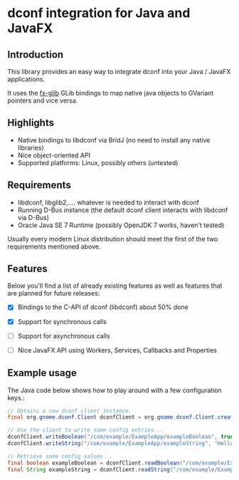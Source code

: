 dconf integration for Java and JavaFX
=====================================


Introduction
------------

This library provides an easy way to integrate dconf into
your Java / JavaFX applications.

It uses the <a href="https://github.com/cathive/fx-glib">fx-glib</a> GLib bindings
to map native java objects to GVariant pointers and vice versa.


Highlights
----------

*   Native bindings to libdconf via BridJ (no need to install any native libraries)
*   Nice object-oriented API
*   Supported platforms: Linux, possibly others (untested)


Requirements
------------

*   libdconf, libglib2,.... whatever is needed to interact with dconf
*   Running D-Bus instance (the default dconf client interacts with libdconf via D-Bus)
*   Oracle Java SE 7 Runtime (possibly OpenJDK 7 works, haven't tested)

Usually every modern Linux distribution should meet the first of the two requirements mentioned above.


Features
--------

Below you'll find a list of already existing features as well as features that are planned for
future releases:

- [x] Bindings to the C-API of dconf (libdconf) about 50% done
- [x] Support for synchronous calls
- [ ] Support for asynchronous calls
- [ ] Nice JavaFX API using Workers, Services, Callbacks and Properties


Example usage
-------------

The Java code below shows how to play around with a few configuration keys.:

```java
// Obtains a new dconf client instance.
final org.gnome.dconf.Client dconfClient = org.gnome.dconf.Client.create();

// Use the client to write some config entries...
dconfClient.writeBoolean("/com/example/ExampleApp/exampleBoolean", true);
dconfClient.writeString("/com/example/ExampleApp/exampleString", "Hello, World!")

// Retrieve some config values...
final boolean exampleBoolean = dconfClient.readBoolean("/com/example/ExampleApp/exampleBoolean");
final String exampleString = dconfClient.readString("/com/example/ExampleApp/exampleString");
```
